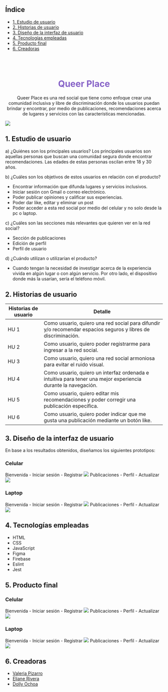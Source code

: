 ## Índice

* [1. Estudio de usuario](#1-estudio-de-usuario)
* [2. Historias de usuario](#2-historias-de-usuario)
* [3. Diseño de la interfaz de usuario](#3-diseno-de-la-interfaz-de-usuario)
* [4. Tecnologías empleadas](#4-tecnologías-empleadas)
* [5. Producto final](#5-producto-final)
* [6. Creadoras](#6-creadoras)

</br>
</br>

<h1 align="center" style="color:#8662c7 ">Queer Place</h1>
<p align="center">Queer Place es una red social que tiene como enfoque crear una comunidad inclusiva y libre de discriminación donde los usuarios puedan brindar y encontrar, por medio de publicaciones, recomendaciones acerca de lugares y servicios con las características mencionadas.</p>
<img src="src/img/the-movement-together.png"/>





## 1. Estudio de usuario
a) ¿Quiénes son los principales usuarios?
Los principales usuarios son aquellas personas que buscan una comunidad segura donde encontrar recomendaciones.
Las edades de estas personas oscilan entre 18 y 30 años.

b) ¿Cuáles son los objetivos de estos usuarios en relación con el producto?
*	Encontrar información que difunda lugares y servicios inclusivos.
*	Iniciar sesión con Gmail o correo electrónico.
*	 Poder publicar opiniones y calificar sus experiencias.
*	Poder dar like, editar y eliminar un post
*	Poder acceder a esta red social por medio del celular y no solo desde la pc o laptop.

c) ¿Cuáles son las secciones más relevantes que quieren ver en la red social?
*	Sección de publicaciones
*	Edición de perfil
*	Perfil de usuario

d) ¿Cuándo utilizan o utilizarían el producto?
*	Cuando tengan la necesidad de investigar acerca de la experiencia vivida en algún lugar o con algún servicio. Por otro lado, el dispositivo donde más la usarían, sería el teléfono móvil.

## 2. Historias de usuario
| Historias de usuario | Detalle |
| --- | --- |
| HU 1 | Como usuario, quiero una red social para difundir y/o recomendar espacios seguros y libres de discriminación. |
| HU 2 | Como usuario, quiero poder registrarme para ingresar a la red social. |
| HU 3 | Como usuario, quiero una red social armoniosa para evitar el ruido visual. |
| HU 4 | Como usuario, quiero un interfaz ordenada e intuitiva para tener una mejor experiencia durante la navegación. |
| HU 5 | Como usuario, quiero editar mis recomendaciones y poder corregir una publicación específica. |
| HU 6 | Como usuario, quiero poder indicar que me gusta una publicación mediante un botón like. |

## 3. Diseño de la interfaz de usuario
En base a los resultados obtenidos, diseñamos los siguientes prototipos:


### Celular
Bienvenida - Iniciar sesión - Registrar
<img src="src/img/welcome-signin-singup.png"/>
Publicaciones - Perfil - Actualizar
<img src="src/img/home-profile-update.png"/>

### Laptop
Bienvenida - Iniciar sesión - Registrar
<img src="src/img/welcome-signin-singup-desktop.png"/>
Publicaciones - Perfil - Actualizar
<img src="src/img/home-profile-update-desktop.png"/>
## 4. Tecnologías empleadas

*	HTML
*	CSS
*	JavaScript
*	Figma
*	Firebase
*	Eslint
*	Jest

## 5. Producto final
### Celular
Bienvenida - Iniciar sesión - Registrar
<img src="src/img/welcome-signin-singup-app.png"/>
Publicaciones - Perfil - Actualizar
<img src="src/img/home-profile-update-app.png"/>

### Laptop
Bienvenida - Iniciar sesión - Registrar
<img src="src/img/welcome-signin-singup-desktop-app.png"/>
Publicaciones - Perfil - Actualizar
<img src="src/img/home-profile-update-desktop-app.png"/>

## 6. Creadoras

* [Valeria Pizarro](https://github.com/ValPizarro)
* [Eliane Rivera](https://github.com/ElianeRiveraCastillo22)
* [Dolly Ochoa](https://github.com/DollyPilar)
